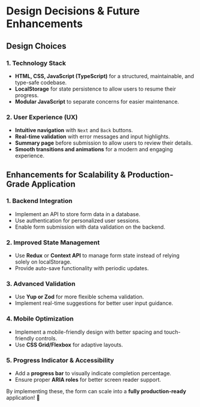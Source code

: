 # Design Decisions & Future Enhancements

## Design Choices

### 1. **Technology Stack**
- **HTML, CSS, JavaScript (TypeScript)** for a structured, maintainable, and type-safe codebase.
- **LocalStorage** for state persistence to allow users to resume their progress.
- **Modular JavaScript** to separate concerns for easier maintenance.

### 2. **User Experience (UX)**
- **Intuitive navigation** with `Next` and `Back` buttons.
- **Real-time validation** with error messages and input highlights.
- **Summary page** before submission to allow users to review their details.
- **Smooth transitions and animations** for a modern and engaging experience.

## Enhancements for Scalability & Production-Grade Application

### 1. **Backend Integration**
- Implement an API to store form data in a database.
- Use authentication for personalized user sessions.
- Enable form submission with data validation on the backend.

### 2. **Improved State Management**
- Use **Redux** or **Context API** to manage form state instead of relying solely on localStorage.
- Provide auto-save functionality with periodic updates.

### 3. **Advanced Validation**
- Use **Yup or Zod** for more flexible schema validation.
- Implement real-time suggestions for better user input guidance.

### 4. **Mobile Optimization**
- Implement a mobile-friendly design with better spacing and touch-friendly controls.
- Use **CSS Grid/Flexbox** for adaptive layouts.

### 5. **Progress Indicator & Accessibility**
- Add a **progress bar** to visually indicate completion percentage.
- Ensure proper **ARIA roles** for better screen reader support.

By implementing these, the form can scale into a **fully production-ready** application! 🚀
